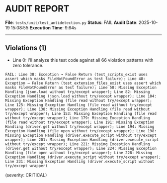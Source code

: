 # AUDIT REPORT

**File**: `tests/unit/test_antidetection.py`
**Status**: FAIL
**Audit Date**: 2025-10-19 15:08:55
**Execution Time**: 9.64s

---

## Violations (1)

- Line 0: I'll analyze this test code against all 66 violation patterns with zero tolerance.

```
FAIL: Line 38: Exception → False Return (test_scripts_exist uses assert which masks FileNotFoundError as test failure); Line 48: Exception → False Return (test_extension_files_exist uses assert which masks FileNotFoundError as test failure); Line 58: Missing Exception Handling (json.load without try/except wrapper); Line 82: Missing Exception Handling (json.load without try/except wrapper); Line 104: Missing Exception Handling (file read without try/except wrapper); Line 125: Missing Exception Handling (file read without try/except wrapper); Line 138: Missing Exception Handling (file read without try/except wrapper); Line 153: Missing Exception Handling (file read without try/except wrapper); Line 179: Missing Exception Handling (file read without try/except wrapper); Line 191: Missing Exception Handling (driver.get without try/except wrapper); Line 194: Missing Exception Handling (file open without try/except wrapper); Line 198: Missing Exception Handling (driver.execute_script without try/except wrapper); Line 201: Missing Exception Handling (driver.execute_script without try/except wrapper); Line 221: Missing Exception Handling (driver.get without try/except wrapper); Line 224: Missing Exception Handling (file open without try/except wrapper); Line 228: Missing Exception Handling (driver.execute_script without try/except wrapper); Line 231: Missing Exception Handling (driver.execute_script without try/except wrapper)
```
 (severity: CRITICAL)
